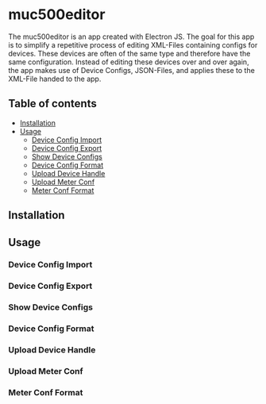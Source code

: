 # muc500editor

The muc500editor is an app created with Electron JS. The goal for this app is to simplify a repetitive process of editing XML-Files containing configs for devices. These devices are often of the same type and therefore have the same configuration. Instead of editing these devices over and over again, the app makes use of Device Configs, JSON-Files, and applies these to the XML-File handed to the app.

## Table of contents

<!--ts-->
  * [Installation](#installation)
  * [Usage](#usage)
    * [Device Config Import](#device-config-import)
    * [Device Config Export](*device-config-export)
    * [Show Device Configs](#show-device-configs)
    * [Device Config Format](#device-config-format)
    * [Upload Device Handle](#upload-device-handle)
    * [Upload Meter Conf](#upload-meter-conf)
    * [Meter Conf Format](#meter-conf-format)
<!--te-->

## Installation

## Usage

### Device Config Import

### Device Config Export

### Show Device Configs

### Device Config Format

### Upload Device Handle

### Upload Meter Conf

### Meter Conf Format
